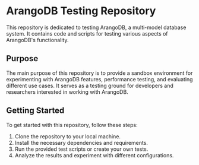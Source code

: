 # ArangoDB Testing Repository

This repository is dedicated to testing ArangoDB, a multi-model database system. It contains code and scripts for testing various aspects of ArangoDB's functionality.

## Purpose

The main purpose of this repository is to provide a sandbox environment for experimenting with ArangoDB features, performance testing, and evaluating different use cases. It serves as a testing ground for developers and researchers interested in working with ArangoDB.

## Getting Started

To get started with this repository, follow these steps:

1. Clone the repository to your local machine.
2. Install the necessary dependencies and requirements.
3. Run the provided test scripts or create your own tests.
4. Analyze the results and experiment with different configurations.
